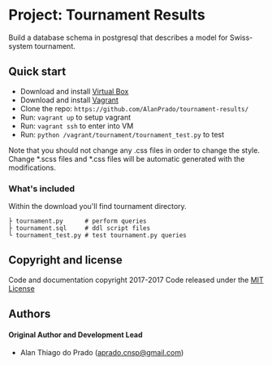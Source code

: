 # Project: Tournament Results

Build a database schema in postgresql
that describes a model for Swiss-system tournament.

## Quick start

- Download and install [Virtual Box](https://www.virtualbox.org/wiki/Downloads)
- Download and install [Vagrant](https://www.vagrantup.com/downloads.html)
- Clone the repo: `https://github.com/AlanPrado/tournament-results/`
- Run: `vagrant up` to setup vagrant
- Run: `vagrant ssh` to enter into VM
- Run: `python /vagrant/tournament/tournament_test.py` to test

Note that you should not change any .css files in order to change the style.
Change *.scss files and *.css files will be automatic generated with the modifications.

### What's included

Within the download you'll find tournament directory.
```
├ tournament.py      # perform queries
├ tournament.sql     # ddl script files
└ tournament_test.py # test tournament.py queries
```

## Copyright and license
Code and documentation copyright 2017-2017 Code released under the [MIT License](https://github.com/AlanPrado/tournament-results/master/LICENSE)

## Authors

#### Original Author and Development Lead

- Alan Thiago do Prado (aprado.cnsp@gmail.com)
